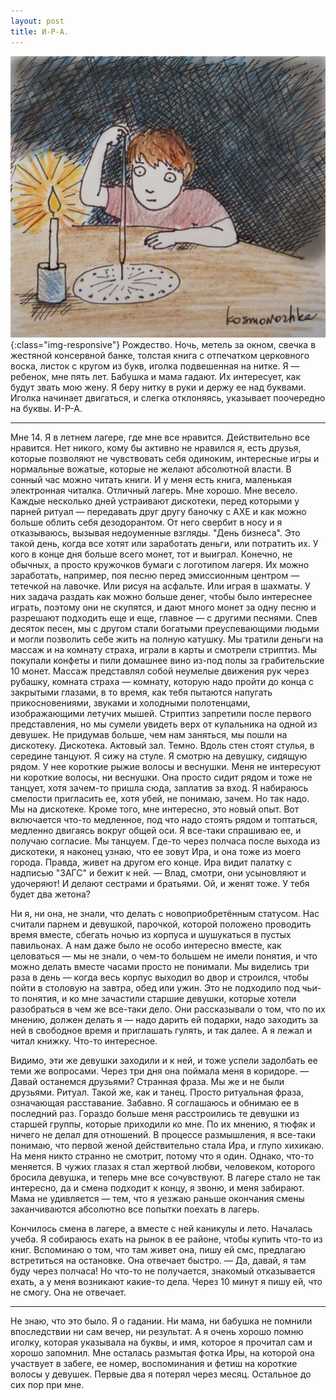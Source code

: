 ```yaml
---
layout: post
title: И-Р-А. 
---
```

![](/images/2017-4-16-winter/2KPVtrrvadA.jpg ){:class="img-responsive"}
Рождество. Ночь, метель за окном, свечка в жестяной консервной банке, толстая книга с отпечатком церковного воска, листок с кругом из букв, иголка подвешенная на нитке. Я — ребенок, мне пять лет. Бабушка и мама гадают. Их интересует, как будут звать мою жену. Я беру нитку в руки и держу ее над буквами. Иголка начинает двигаться, и слегка отклоняясь, указывает поочередно на буквы. И-Р-А. 

***

Мне 14. Я в летнем лагере, где мне все нравится. Действительно все нравится. Нет никого, кому бы активно не нравился я, есть друзья, которые позволяют не чувствовать себя одиноким, интересные игры и нормальные вожатые, которые не желают абсолютной власти. В сонный час можно читать книги. И у меня есть книга, маленькая электронная читалка. Отличный лагерь. Мне хорошо. Мне весело. Каждые несколько дней устраивают дискотеки, перед которыми у парней ритуал — передавать друг другу баночку с AXE и как можно больше облить себя дезодорантом. От него свербит в носу и я отказываюсь, вызывая недоуменные взгляды. 
"День бизнеса". Это такой день, когда все хотят или заработать деньги, или потратить их. У кого в конце дня больше всего монет, тот и выиграл. Конечно, не обычных, а просто кружочков бумаги с логотипом лагеря. Их можно заработать, например, поя песню перед эмиссионным центром — тетечкой на лавочке. Или рисуя на асфальте. Или играя в шахматы. У них задача раздать как можно больше денег, чтобы было интереснее играть, поэтому они не скупятся, и дают много монет за одну песню и разрешают подходить еще и еще, главное — с другими песнями. Спев десяток песен, мы с другом стали богатыми преуспевающими людьми и могли позволить себе жить на полную катушку. Мы тратили деньги на массаж и на комнату страха, играли в карты и смотрели стриптиз. Мы покупали конфеты и пили домашнее вино из-под полы за грабительские 10 монет. 
Массаж представлял собой неумелые движения рук через рубашку, комната страха — комнату, которую надо пройти до конца с закрытыми глазами, в то время, как тебя пытаются напугать прикосновениями, звуками и холодными полотенцами, изображающими летучих мышей. Стриптиз запретили после первого представления, но мы сумели увидеть верх от купальника на одной из девушек. Не придумав больше, чем нам заняться, мы пошли на дискотеку. 
Дискотека. Актовый зал. Темно. Вдоль стен стоят стулья, в середине танцуют. Я сижу на стуле. Я смотрю на девушку, сидящую рядом. У нее короткие рыжие волосы и веснушки. Меня не интересуют ни короткие волосы, ни веснушки. Она просто сидит рядом и тоже не танцует, хотя зачем-то пришла сюда, заплатив за вход. Я набираюсь смелости пригласить ее, хотя убей, не понимаю, зачем. Но так надо. Мы на дискотеке. Кроме того, мне интересно, это новый опыт. Вот включается что-то медленное, под что надо стоять рядом и топтаться, медленно двигаясь вокруг общей оси. Я все-таки спрашиваю ее, и получаю согласие. Мы танцуем. Где-то через полчаса после выхода из дискотеки, я наконец узнаю, что ее зовут Ира, и она тоже из моего города. Правда, живет на другом его конце. 
Ира видит палатку с надписью "ЗАГС" и бежит к ней.
— Влад, смотри, они усыновляют и удочеряют! И делают сестрами и братьями. Ой, и женят тоже. У тебя будет два жетона? 

Ни я, ни она, не знали, что делать с новоприобретённым статусом. Нас считали парнем и девушкой, парочкой, которой положено проводить время вместе, сбегать ночью из корпуса и шушукаться в пустых павильонах. А нам даже было не особо интересно вместе, как целоваться — мы не знали, о чем-то большем не имели понятия, и что можно делать вместе часами просто не понимали. Мы виделись три раза в день — когда весь корпус выходил во двор и строился, чтобы пойти в столовую на завтра, обед или ужин. 
Это не подходило под чьи-то понятия, и ко мне зачастили старшие девушки, которые хотели разобраться в чем же все-таки дело. Они рассказывали о том, что по их мнению, должен делать я — надо дарить ей подарки, надо заходить за ней в свободное время и приглашать гулять, и так далее. А я лежал и читал книжку. Что-то интересное. 

Видимо, эти же девушки заходили и к ней, и тоже успели задолбать ее теми же вопросами. Через три дня она поймала меня в коридоре.
— Давай останемся друзьями? 
Странная фраза. Мы же и не были друзьями. Ритуал. Такой же, как и танец. Просто ритуальная фраза, означающая расставание. Забавно. Я соглашаюсь и обнимаю ее в последний раз. Гораздо больше меня расстроились те девушки из старшей группы, которые приходили ко мне. По их мнению, я тюфяк и ничего не делал для отношений.
В процессе размышления, я все-таки понимаю, что первой женой действительно стала Ира, и глупо хихикаю. На меня никто странно не смотрит, потому что я один. 
Однако, что-то меняется. В чужих глазах я стал жертвой любви, человеком, которого бросила девушка, и теперь мне все сочувствуют. В лагере стало не так интересно, да и смена подходит к концу, я звоню, и меня забирают. Мама не удивляется — тем, что я уезжаю раньше окончания смены заканчиваются абсолютно все попытки поехать в лагерь. 

Кончилось смена в лагере, а вместе с ней каникулы и лето. Началась учеба. Я собираюсь ехать на рынок в ее районе, чтобы купить что-то из книг. Вспоминаю о том, что там живет она, пишу ей смс, предлагаю встретиться на остановке. Она отвечает быстро. 
— Да, давай, я там буду через полчаса! 
Но что-то не получается, знакомый отказывается ехать, а у меня возникают какие-то дела. Через 10 минут я пишу ей, что не смогу. Она не отвечает.

***

Не знаю, что это было. Я о гадании. Ни мама, ни бабушка не помнили впоследствии ни сам вечер, ни результат. А я очень хорошо помню иголку, которая указывала на буквы, и имя, которое я прочитал сам и хорошо запомнил. 
Мне осталась размытая фотка Иры, на которой она участвует в забеге, ее номер, воспоминания и фетиш на короткие волосы у девушек. Первые два я потерял через месяц. Остальное до сих пор при мне.
